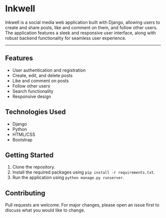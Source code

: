 # Inkwell

Inkwell is a social media web application built with Django, allowing users to create and share posts, like and comment on them, and follow other users. The application features a sleek and responsive user interface, along with robust backend functionality for seamless user experience.


----


## Features

- User authentication and registration
- Create, edit, and delete posts
- Like and comment on posts
- Follow other users
- Search functionality
- Responsive design

## Technologies Used

- Django
- Python
- HTML/CSS
- Bootstrap

## Getting Started

1. Clone the repository.
2. Install the required packages using `pip install -r requirements.txt`.
3. Run the application using `python manage.py runserver`.

## Contributing

Pull requests are welcome. For major changes, please open an issue first to discuss what you would like to change.

